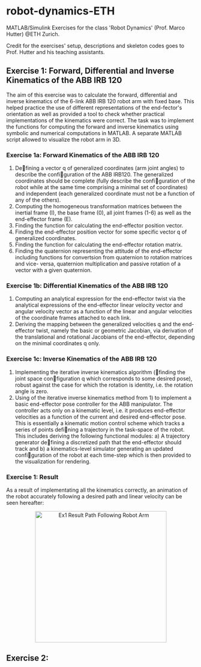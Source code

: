 # robot-dynamics-ETH
MATLAB/Simulink Exercises for the class 'Robot Dynamics' (Prof. Marco Hutter) @ETH Zurich.

Credit for the exercises' setup, descriptions and skeleton codes goes to Prof. Hutter and his teaching assistants.

## Exercise 1: Forward, Differential and Inverse Kinematics of the ABB IRB 120
The aim of this exercise was to calculate the forward, differential and inverse kinematics of the 6-link ABB IRB 120 robot arm with fixed base. This helped practice the use of different representations of the end-fector's orientation as well as provided a tool to check whether practical implementations of the kinematics were correct. The task was to implement the functions for computing the forward and inverse kinematics using symbolic and numerical computations in MATLAB. A separate MATLAB script allowed to visualize the robot arm in 3D.


### Exercise 1a: Forward Kinematics of the ABB IRB 120
1) Defining a vector q of generalized coordinates (arm joint angles) to describe the configuration of the ABB IRB120. The generalized coordinates should be complete (fully describe the configuration of the robot while at the same time comprising a minimal set of coordinates) and independent (each generalized coordinate must not be a function of any of the others).
2) Computing the homogeneous transformation matrices between the inertial frame (I), the base frame (0), all joint frames (1-6) as well as the end-effector frame (E).
3) Finding the function for calculating the end-effector position vector.
4) Finding the end-effector position vector for some specific vector q of generalized coordinates.
5) Finding the function for calculating the end-effector rotation matrix.
6) Finding the quaternion representing the attitude of the end-effector including functions for convertsion from quaternion to rotation matrices and vice-
versa, quaternion multiplication and passive rotation of a vector with a given quaternion.

### Exercise 1b: Differential Kinematics of the ABB IRB 120
1) Computing an analytical expression for the end-effector twist via the analytical expressions of the end-effector linear velocity vector and angular velocity vector as a function of the linear and angular velocities of the coordinate frames attached to each link.
2) Deriving the mapping between the generalized velocities q and the end-effector twist, namely the basic or geometric Jacobian, via derivation of the translational and rotational Jacobians of the end-effector, depending on the minimal coordinates q only.

### Exercise 1c: Inverse Kinematics of the ABB IRB 120
1) Implementing the iterative inverse kinematics algorithm (finding the joint space configuration q which corresponds to some desired pose), robust against the case for which the rotation is identity, i.e. the rotation angle is zero.
2) Using of the iterative inverse kinematics method from 1) to implement a basic end-effector pose controller for the ABB manipulator. The controller acts only on a kinematic level, i.e. it produces end-effector velocities as a function of the current and desired end-effector pose. This is essentially a kinematic motion control scheme which tracks a series of points defining a trajectory in the task-space of the robot. This includes deriving the following functional modules: a) A trajectory generator defining a discretized path that the end-effector should track and b) a kinematics-level simulator generating an updated configuration of the robot at each time-step which is then provided to the visualization for rendering.

### Exercise 1: Result
As a result of implementating all the kinematics correctly, an animation of the robot accurately following a desired path and linear velocity can be seen hereafter:
<p align="center">
  <img src=https://github.com/ischollETH/robot-dynamics-ETH/blob/main/images/RD_Ex1c.gif width="350" title="Ex1 Result Path Following Robot Arm">
</p>

## Exercise 2: 

